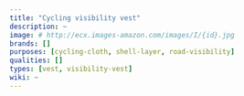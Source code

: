 ```yaml
---
title: "Cycling visibility vest"
description: ~
image: # http://ecx.images-amazon.com/images/I/{id}.jpg
brands: []
purposes: [cycling-cloth, shell-layer, road-visibility]
qualities: []
types: [vest, visibility-vest]
wiki: ~
---
```

